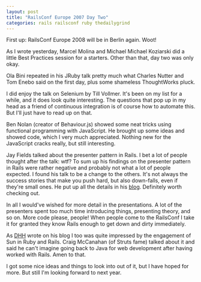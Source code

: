 ```yaml
---
layout: post
title: "RailsConf Europe 2007 Day Two"
categories: rails railsconf ruby thedailygrind
---
```

First up: RailsConf Europe 2008 will be in Berlin again. Woot!

As I wrote yesterday, Marcel Molina and Michael Michael Koziarski did a little Best Practices session for a starters. Other than that, day two was only okay.

Ola Bini repeated in his JRuby talk pretty much what Charles Nutter and Tom Enebo said on the first day, plus some shameless ThoughtWorks pluck.

I did enjoy the talk on Selenium by Till Vollmer. It's been on my list for a while, and it does look quite interesting. The questions that pop up in my head as a friend of continuous integration is of course how to automate this. But I'll just have to read up on that.

Ben Nolan (creator of Behaviour.js) showed some neat tricks using functional programming with JavaScript. He brought up some ideas and showed code, which I very much appreciated. Nothing new for the JavaScript cracks really, but still interesting.

Jay Fields talked about the presenter pattern in Rails. I bet a lot of people thought after the talk: wtf? To sum up his findings on the presenter pattern in Rails were rather negative and probably not what a lot of people expected. I found his talk to be a change to the others. It's not always the success stories that make you push hard, but also down-falls, even if they're small ones. He put up all the details in his [blog](http://blog.jayfields.com/2007/09/railsconf-europe-07-presenter-links.html). Definitely worth checking out.

In all I would've wished for more detail in the presentations. A lot of the presenters spent too much time introducing things, presenting theory, and so on. More code please, people! When people come to the RailsConf I take it for granted they know Rails enough to get down and dirty immediately.

As [DHH](http://www.loudthinking.com/posts/11-sun-surprises-at-railsconf-europe-2007) wrote on his blog I too was quite impressed by the engagement of Sun in Ruby and Rails. Craig McCanahan (of Struts fame) talked about it and said he can't imagine going back to Java for web development after having worked with Rails. Amen to that.

I got some nice ideas and things to look into out of it, but I have hoped for more. But still I'm looking forward to next year.